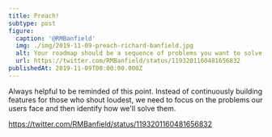 ```yaml
---
title: Preach!
subtype: post
figure:
  caption: '@RMBanfield'
  img: ./img/2019-11-09-preach-richard-banfield.jpg
  alt: Your roadmap should be a sequence of problems you want to solve, not features. Your success metrics should be agreed upon while you are defining the problem, not the solution.
  url: https://twitter.com/RMBanfield/status/1193201160481656832
publishedAt: 2019-11-09T00:00:00.000Z
---
```

Always helpful to be reminded of this point. Instead of continuously building features for those who shout loudest, we need to focus on the problems our users face and then identify how we'll solve them.

https://twitter.com/RMBanfield/status/1193201160481656832
